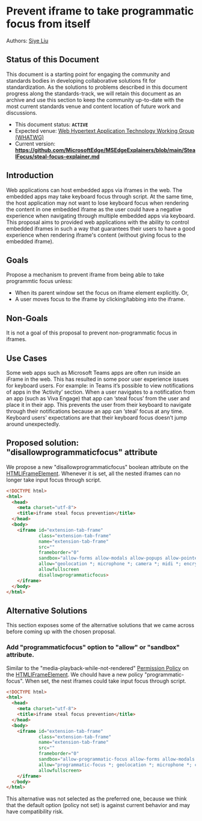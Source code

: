 # Prevent iframe to take programmatic focus from itself

Authors: [Siye Liu](https://github.com/siliu1)

## Status of this Document
This document is a starting point for engaging the community and standards bodies in developing collaborative solutions fit for standardization. As the solutions to problems described in this document progress along the standards-track, we will retain this document as an archive and use this section to keep the community up-to-date with the most current standards venue and content location of future work and discussions.
* This document status: **`ACTIVE`**
* Expected venue: [Web Hypertext Application Technology Working Group (WHATWG)](https://whatwg.org/)
* Current version: **https://github.com/MicrosoftEdge/MSEdgeExplainers/blob/main/StealFocus/steal-focus-explainer.md**

## Introduction
Web applications can host embedded apps via iframes in the web. The embedded apps may take keyboard focus through script. At the same time, the host application may not want to lose keyboard focus when rendering the content in one embedded iframe as the user could have a negative experience when navigating through multiple embedded apps via keyboard. This proposal aims to provided web applications with the ability to control embedded iframes in such a way that guarantees their users to have a good experience when rendering iframe's content (without giving focus to the embedded iframe).

## Goals
Propose a mechanism to prevent iframe from being able to take programmtic focus unless:
- When its parent window set the focus on iframe element explicitly. Or,
- A user moves focus to the iframe by clicking/tabbing into the iframe.

## Non-Goals
It is not a goal of this proposal to prevent non-programmatic focus in iframes.

## Use Cases
Some web apps such as Microsoft Teams apps are often run inside an iFrame in the web. This has resulted in some poor user experience issues for keyboard users. For example: in Teams it’s possible to view notifications of apps in the ‘Activity’ section. When a user navigates to a notification from an app (such as Viva Engage) that app can ‘steal focus’ from the user and place it in their app. This prevents the user from their keyboard to navigate through their notifications because an app can ‘steal’ focus at any time. Keyboard users' expectations are that their keyboard focus doesn’t jump around unexpectedly.

## Proposed solution: "disallowprogrammaticfocus" attribute
We propose a new "disallowprogrammaticfocus" boolean attribute on the [HTMLIFrameElement](https://www.w3.org/TR/2011/WD-html5-20110525/the-iframe-element.html#the-iframe-element). Whenever it is set, all the nested iframes can no longer take input focus through script.

```html
<!DOCTYPE html>
<html>
  <head>
    <meta charset="utf-8">
    <title>iframe steal focus prevention</title>
  </head>
  <body>
    <iframe id="extension-tab-frame"
            class="extension-tab-frame"
            name="extension-tab-frame"
            src=""
            frameborder="0"
            sandbox="allow-forms allow-modals allow-popups allow-pointer-lock allow-scripts allow-same-origin allow-downloads"
            allow="geolocation *; microphone *; camera *; midi *; encrypted-media *;"
            allowfullscreen
            disallowprogrammaticfocus>
    </iframe>
  </body>
</html>
```



## Alternative Solutions
This section exposes some of the alternative solutions that we came across before coming up with the chosen proposal.

### Add "programmaticfocus" option to "allow" or "sandbox" attribute.
Similar to the "media-playback-while-not-rendered" [Permission Policy](https://www.w3.org/TR/permissions-policy/) on the [HTMLIFrameElement](https://www.w3.org/TR/2011/WD-html5-20110525/the-iframe-element.html#the-iframe-element). We chould have a new policy "programmatic-focus". When set, the nest iframes could take input focus through script.

```html
<!DOCTYPE html>
<html>
  <head>
    <meta charset="utf-8">
    <title>iframe steal focus prevention</title>
  </head>
  <body>
    <iframe id="extension-tab-frame"
            class="extension-tab-frame"
            name="extension-tab-frame"
            src=""
            frameborder="0"
            sandbox="allow-programmatic-focus allow-forms allow-modals allow-popups allow-pointer-lock allow-scripts allow-same-origin allow-downloads"
            allow="programmatic-focus *; geolocation *; microphone *; camera *; midi *; encrypted-media *;"
            allowfullscreen>
    </iframe>
  </body>
</html>
```

This alternative was not selected as the preferred one, because we think that the default option (policy not set) is against current behavior and may have compatibility risk.
